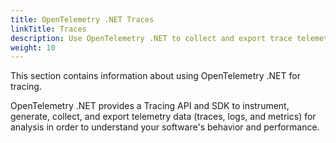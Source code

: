 ```yaml
---
title: OpenTelemetry .NET Traces
linkTitle: Traces
description: Use OpenTelemetry .NET to collect and export trace telemetry data
weight: 10
---
```


This section contains information about using OpenTelemetry .NET for tracing.

OpenTelemetry .NET provides a Tracing API and SDK to instrument, generate,
collect, and export telemetry data (traces, logs, and metrics) for analysis in
order to understand your software's behavior and performance.
